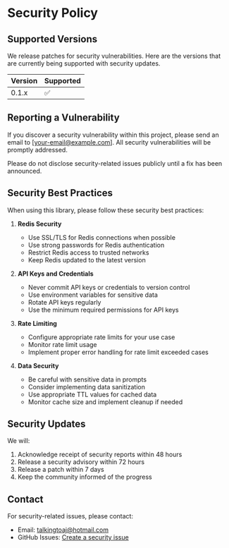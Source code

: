 # Security Policy

## Supported Versions

We release patches for security vulnerabilities. Here are the versions that are currently being supported with security updates.

| Version | Supported          |
| ------- | ------------------ |
| 0.1.x   | :white_check_mark: |

## Reporting a Vulnerability

If you discover a security vulnerability within this project, please send an email to [your-email@example.com]. All security vulnerabilities will be promptly addressed.

Please do not disclose security-related issues publicly until a fix has been announced.

## Security Best Practices

When using this library, please follow these security best practices:

1. **Redis Security**
   - Use SSL/TLS for Redis connections when possible
   - Use strong passwords for Redis authentication
   - Restrict Redis access to trusted networks
   - Keep Redis updated to the latest version

2. **API Keys and Credentials**
   - Never commit API keys or credentials to version control
   - Use environment variables for sensitive data
   - Rotate API keys regularly
   - Use the minimum required permissions for API keys

3. **Rate Limiting**
   - Configure appropriate rate limits for your use case
   - Monitor rate limit usage
   - Implement proper error handling for rate limit exceeded cases

4. **Data Security**
   - Be careful with sensitive data in prompts
   - Consider implementing data sanitization
   - Use appropriate TTL values for cached data
   - Monitor cache size and implement cleanup if needed

## Security Updates

We will:
1. Acknowledge receipt of security reports within 48 hours
2. Release a security advisory within 72 hours
3. Release a patch within 7 days
4. Keep the community informed of the progress

## Contact

For security-related issues, please contact:
- Email: talkingtoaj@hotmail.com
- GitHub Issues: [Create a security issue](https://github.com/talkingtoaj/pyai-caching/security/advisories) 